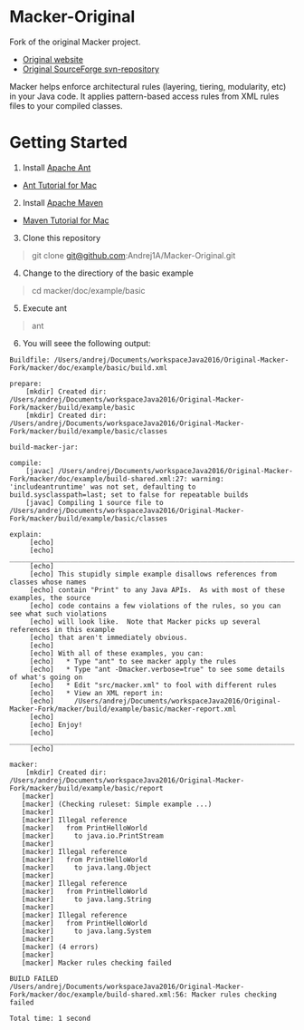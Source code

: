Macker-Original
=================

Fork of the original Macker project.
 * [Original website](https://innig.net/macker/guide/index.html)
 * [Original SourceForge svn-repository](https://sourceforge.net/projects/macker/)

Macker helps enforce architectural rules (layering, tiering, modularity, etc) in your Java code. It applies pattern-based access rules from XML rules files to your compiled classes.


# Getting Started
1. Install [Apache Ant](http://ant.apache.org)
  * [Ant Tutorial for Mac](http://www.mkyong.com/ant/how-to-apache-ant-on-mac-os-x/)
2. Install [Apache Maven](https://maven.apache.org)
 * [Maven Tutorial for Mac](https://www.mkyong.com/maven/install-maven-on-mac-osx/)
3. Clone this repository
> git clone git@github.com:Andrej1A/Macker-Original.git
4. Change to the directiory of the basic example
> cd macker/doc/example/basic
5. Execute ant
> ant
6. You will seee the following output:

```
Buildfile: /Users/andrej/Documents/workspaceJava2016/Original-Macker-Fork/macker/doc/example/basic/build.xml

prepare:
    [mkdir] Created dir: /Users/andrej/Documents/workspaceJava2016/Original-Macker-Fork/macker/build/example/basic
    [mkdir] Created dir: /Users/andrej/Documents/workspaceJava2016/Original-Macker-Fork/macker/build/example/basic/classes

build-macker-jar:

compile:
    [javac] /Users/andrej/Documents/workspaceJava2016/Original-Macker-Fork/macker/doc/example/build-shared.xml:27: warning: 'includeantruntime' was not set, defaulting to build.sysclasspath=last; set to false for repeatable builds
    [javac] Compiling 1 source file to /Users/andrej/Documents/workspaceJava2016/Original-Macker-Fork/macker/build/example/basic/classes

explain:
     [echo]
     [echo] ________________________________________________________________________________
     [echo]
     [echo] This stupidly simple example disallows references from classes whose names
     [echo] contain "Print" to any Java APIs.  As with most of these examples, the source
     [echo] code contains a few violations of the rules, so you can see what such violations
     [echo] will look like.  Note that Macker picks up several references in this example
     [echo] that aren't immediately obvious.
     [echo]
     [echo] With all of these examples, you can:
     [echo]   * Type "ant" to see macker apply the rules
     [echo]   * Type "ant -Dmacker.verbose=true" to see some details of what's going on
     [echo]   * Edit "src/macker.xml" to fool with different rules
     [echo]   * View an XML report in:
     [echo]     /Users/andrej/Documents/workspaceJava2016/Original-Macker-Fork/macker/build/example/basic/macker-report.xml
     [echo]   
     [echo] Enjoy!
     [echo] ________________________________________________________________________________
     [echo]         

macker:
    [mkdir] Created dir: /Users/andrej/Documents/workspaceJava2016/Original-Macker-Fork/macker/build/example/basic/report
   [macker]
   [macker] (Checking ruleset: Simple example ...)
   [macker]
   [macker] Illegal reference
   [macker]   from PrintHelloWorld
   [macker]     to java.io.PrintStream
   [macker]
   [macker] Illegal reference
   [macker]   from PrintHelloWorld
   [macker]     to java.lang.Object
   [macker]
   [macker] Illegal reference
   [macker]   from PrintHelloWorld
   [macker]     to java.lang.String
   [macker]
   [macker] Illegal reference
   [macker]   from PrintHelloWorld
   [macker]     to java.lang.System
   [macker]
   [macker] (4 errors)
   [macker]
   [macker] Macker rules checking failed

BUILD FAILED
/Users/andrej/Documents/workspaceJava2016/Original-Macker-Fork/macker/doc/example/build-shared.xml:56: Macker rules checking failed

Total time: 1 second
```
